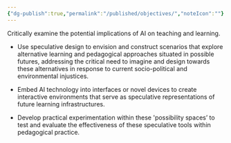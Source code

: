 ```yaml
---
{"dg-publish":true,"permalink":"/published/objectives/","noteIcon":""}
---
```


Critically examine the potential implications of AI on teaching and learning. 

- Use speculative design to envision and construct scenarios that explore alternative learning and pedagogical approaches situated in possible futures, addressing the critical need to imagine and design towards these alternatives in response to current socio-political and environmental injustices.  

- Embed AI technology into interfaces or novel devices to create interactive environments that serve as speculative representations of future learning infrastructures. 

- Develop practical experimentation within these 'possibility spaces’ to test and evaluate the effectiveness of these speculative tools within pedagogical practice. 
